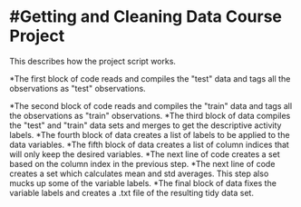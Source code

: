 #Getting and Cleaning Data Course Project
===================

This describes how the project script works.

*The first block of code reads and compiles the "test" data and tags all the observations as "test" observations.

*The second block of code reads and compiles the "train" data and tags all the observations as "train" observations.
*The third block of data compiles the "test" and "train" data sets and merges to get the descriptive activity labels.
*The fourth block of data creates a list of labels to be applied to the data variables.
*The fifth block of data creates a list of column indices that will only keep the desired variables.
*The next line of code creates a set based on the column index in the previous step.
*The next line of code creates a set which calculates mean and std averages.  This step also mucks up some of the variable labels.
*The final block of data fixes the variable labels and creates a .txt file of the resulting tidy data set.
